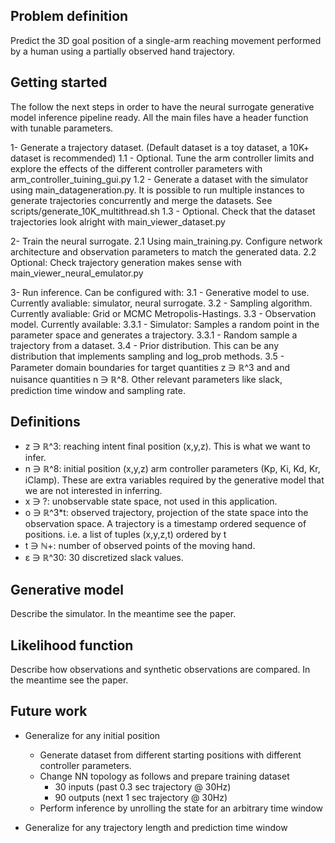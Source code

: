 Problem definition
------------------
Predict the 3D goal position of a single-arm reaching movement performed by a human using a partially observed 
hand trajectory.

Getting started
------------------
The follow the next steps in order to have the neural surrogate generative model inference pipeline ready. All the
main files have a header function with tunable parameters. 

1- Generate a trajectory dataset. (Default dataset is a toy dataset, a 10K+ dataset is recommended)
    1.1 - Optional. Tune the arm controller limits and explore the effects of the different controller parameters 
            with arm_controller_tuining_gui.py
    1.2 - Generate a dataset with the simulator using main_datageneration.py. It is possible to run multiple instances
            to generate trajectories concurrently and merge the datasets. See scripts/generate_10K_multithread.sh
    1.3 - Optional. Check that the dataset trajectories look alright with main_viewer_dataset.py                
      
2- Train the neural surrogate. 
    2.1 Using main_training.py. Configure network architecture and observation parameters to match the generated data.
    2.2 Optional: Check trajectory generation makes sense with main_viewer_neural_emulator.py

3- Run inference. Can be configured with: 
    3.1 - Generative model to use. Currently avaliable: simulator, neural surrogate.
    3.2 - Sampling algorithm. Currently avaliable: Grid or MCMC Metropolis-Hastings.
    3.3 - Observation model. Currently available: 
        3.3.1 - Simulator: Samples a random point in the parameter space and generates a trajectory.
        3.3.1 - Random sample a trajectory from a dataset.
    3.4 - Prior distribution. This can be any distribution that implements sampling and log_prob methods.
    3.5 - Parameter domain boundaries for target quantities z ∋ ℝ^3 and and nuisance quantities n ∋ ℝ^8. Other
        relevant parameters like slack, prediction time window and sampling rate.

Definitions
-----------
- z ∋ ℝ^3: reaching intent final position (x,y,z). This is what we want to infer. 
- n ∋ ℝ^8: initial position (x,y,z) arm controller parameters (Kp, Ki, Kd, Kr, iClamp). These are extra 
           variables required by the generative model that we are not interested in inferring.
- x ∋ ?: unobservable state space, not used in this application.
- o ∋ ℝ^3*t: observed trajectory, projection of the state space into the observation space. A trajectory is a 
             timestamp ordered sequence of positions. i.e. a list of tuples (x,y,z,t) ordered by t 
- t ∋ ℕ+: number of observed points of the moving hand.
- ε ∋ ℝ^30: 30 discretized slack values.


Generative model
----------------
Describe the simulator. In the meantime see the paper.


Likelihood function
-------------------
Describe how observations and synthetic observations are compared. In the meantime see the paper.


Future work
-----------
- Generalize for any initial position
    - Generate dataset from different starting positions with different controller parameters.
    - Change NN topology as follows and prepare training dataset
        - 30 inputs (past 0.3 sec trajectory @ 30Hz)
        - 90 outputs (next 1 sec trajectory @ 30Hz)
    - Perform inference by unrolling the state for an arbitrary time window

- Generalize for any trajectory length and prediction time window
